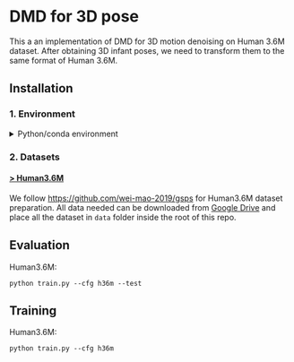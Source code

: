# DMD for 3D pose
This a an implementation of DMD for 3D motion denoising on Human 3.6M dataset. After obtaining 3D infant poses, we need to transform them to the same format of Human 3.6M.


## Installation


### 1. Environment

<details> 
<summary>Python/conda environment</summary>
<p>

```
einops
zarr
```
</p>
</details> 


### 2. Datasets

#### [**> Human3.6M**](http://vision.imar.ro/human3.6m/description.php)

We follow https://github.com/wei-mao-2019/gsps for Human3.6M dataset preparation. 
All data needed can be downloaded from [Google Drive](https://drive.google.com/drive/folders/1sb1n9l0Na5EqtapDVShOJJ-v6o-GZrIJ?usp=sharing) and place all the dataset in ``data`` folder inside the root of this repo.


## Evaluation

Human3.6M:
```
python train.py --cfg h36m --test
```


## Training

Human3.6M:
```
python train.py --cfg h36m
```
